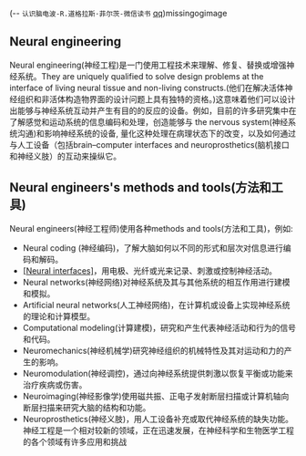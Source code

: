 (-- `认识脑电波-R.道格拉斯·菲尔茨-微信读书` [qq](https://weread.qq.com/web/bookDetail/b8e3241072253bb3b8e9a70))missingogimage

## Neural engineering
Neural engineering(神经工程)是一门使用工程技术来理解、修复、替换或增强神经系统。They are uniquely qualified to solve design problems at the interface of living neural tissue and non-living constructs.(他们在解决活体神经组织和非活体构造物界面的设计问题上具有独特的资格。)这意味着他们可以设计出能够与神经系统互动并产生有目的的反应的设备。例如，目前的许多研究集中在了解感觉和运动系统的信息编码和处理，创造能够与 the nervous system(神经系统沟通)和影响神经系统的设备, 量化这种处理在病理状态下的改变，以及如何通过与人工设备（包括brain–computer interfaces and neuroprosthetics(脑机接口和神经义肢）的互动来操纵它。

## Neural engineers's methods and tools(方法和工具)
Neural engineers(神经工程师)使用各种methods and tools(方法和工具)，例如: 

- Neural coding (神经编码)，了解大脑如何以不同的形式和层次对信息进行编码和解码。
- [[Neural interfaces]](神经接口)，用电极、光纤或光来记录、刺激或控制神经活动。
- Neural networks(神经网络)对神经系统及其与其他系统的相互作用进行建模和模拟。
- Artificial neural networks(人工神经网络)，在计算机或设备上实现神经系统的理论和计算模型。
- Computational modeling(计算建模)，研究和产生代表神经活动和行为的信号和代码。
- Neuromechanics(神经机械学)研究神经组织的机械特性及其对运动和力的产生的影响。
- Neuromodulation(神经调控)，通过向神经系统提供刺激以恢复平衡或功能来治疗疾病或伤害。
- Neuroimaging(神经影像学)使用磁共振、正电子发射断层扫描或计算机轴向断层扫描来研究大脑的结构和功能。
- Neuroprosthetics(神经义肢)，用人工设备补充或取代神经系统的缺失功能。神经工程是一个相对较新的领域，正在迅速发展，在神经科学和生物医学工程的各个领域有许多应用和挑战